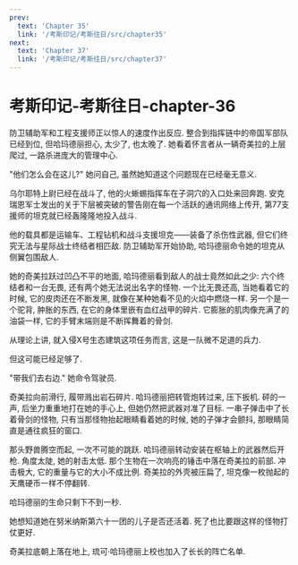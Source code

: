 ```yaml
---
prev:
  text: 'Chapter 35'
  link: '/考斯印记/考斯往日/src/chapter35'
next:
  text: 'Chapter 37'
  link: '/考斯印记/考斯往日/src/chapter37'
---
```


# 考斯印记-考斯往日-chapter-36

防卫辅助军和工程支援师正以惊人的速度作出反应. 整合到指挥链中的帝国军部队已经到位, 但哈玛德丽担心, 太少了, 也太晚了. 她看着怀言者从一辆奇美拉的上层爬过, 一路杀进庞大的管理中心.

"他们怎么会在这儿?" 她问自己, 虽然她知道这个问题现在已经毫无意义.

乌尔耶特上尉已经在战斗了, 他的火蜥蜴指挥车在子洞穴的入口处来回奔跑. 安克瑞恩军士发出的关于下层被突破的警告刚在每一个活跃的通讯网络上传开, 第77支援师的坦克就已经轰隆隆地投入战斗.

他的载具都是运输车、工程钻机和战斗支援坦克——装备了杀伤性武器, 但它们终究无法与星际战士终结者相匹敌. 防卫辅助军开始协助, 哈玛德丽命令她的坦克从侧翼包围敌人.

她的奇美拉跃过凹凸不平的地面, 哈玛德丽看到敌人的战士竟然如此之少: 六个终结者和一台无畏, 还有两个她无法说出名字的怪物. 一个比无畏还高, 当她看着它的时候, 它的皮肉还在不断发黑, 就像在某种她看不见的火焰中燃烧一样. 另一个是一个驼背, 肿胀的东西, 在它的身体里嵌有血红战甲的碎片. 它膨胀的肌肉像充满了的油袋一样, 它的手臂末端则是不断挥舞着的骨剑.

从理论上讲, 就入侵X号生态建筑这项任务而言, 这是一队微不足道的兵力.

但这可能已经足够了.

"带我们去右边." 她命令驾驶员.

奇美拉向前滑行, 履带溅出岩石碎片. 哈玛德丽把转管炮转过来, 压下扳机. 砰的一声, 后坐力重重地打在她的手心上, 但她仍然把武器对准了目标. 一串子弹击中了长着骨剑的怪物, 只有当那怪物抬起眼睛看着她的时候, 她的子弹才会颤抖, 那眼睛简直是通往疯狂的窗口.

那头野兽腾空而起, 一次不可能的跳跃. 哈玛德丽转动安装在枢轴上的武器然后开枪. 角度太陡, 她的射击太低. 那个生物在一次响亮的锤击中落在奇美拉的前部. 冲击极大, 它的重量与它的大小不成比例. 奇美拉的外壳被压扁了, 坦克像一枚抛起的天鹰硬币一样不停翻转.

哈玛德丽的生命只剩下不到一秒.

她想知道她在努米纳斯第六十一团的儿子是否还活着. 死了也比要跟这样的怪物打仗更好.

奇美拉底朝上落在地上, 琉可·哈玛德丽上校也加入了长长的阵亡名单.
